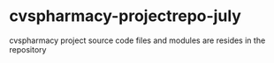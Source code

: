 # cvspharmacy-projectrepo-july
cvspharmacy project source code files and modules are resides in the repository
